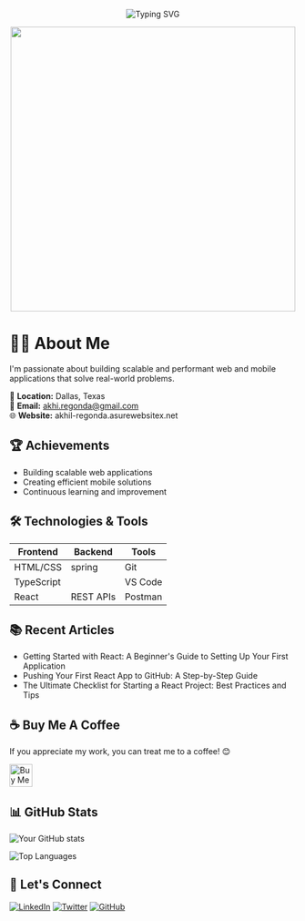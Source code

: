 <!-- 🌟 ANIMATED INTRO HEADER -->
<p align="center">
  <img src="https://readme-typing-svg.demolab.com?font=Fira+Code&size=28&pause=1000&color=16F7D1&center=true&vCenter=true&width=800&height=60&lines=Hey+there!+I'm+Akhil+Regonda+👋;Fullstack+Developer+💻;HTML+%7C+TypeScript+%7C+React;Passionate+about+solving+real-world+problems;Let's+Build+Something+Awesome+Together!" alt="Typing SVG" />
</p>

<!-- ANIMATED BANNER GIF -->
<p align="center">
  <img src="https://media.giphy.com/media/ZVik7pBtu9dNS/giphy.gif" width="500" />
</p>

# 👨‍💻 About Me

I'm passionate about building scalable and performant web and mobile applications that solve real-world problems.

📍 **Location:** Dallas, Texas  
📧 **Email:** akhi.regonda@gmail.com  
🌐 **Website:** akhil-regonda.asurewebsitex.net  

## 🏆 Achievements

- Building scalable web applications
- Creating efficient mobile solutions
- Continuous learning and improvement

## 🛠️ Technologies & Tools

| Frontend       | Backend        | Tools          |
|----------------|----------------|----------------|
| HTML/CSS       | spring         | Git            |
| TypeScript     |                | VS Code        |
| React          | REST APIs      | Postman        |

## 📚 Recent Articles

- Getting Started with React: A Beginner's Guide to Setting Up Your First Application  
- Pushing Your First React App to GitHub: A Step-by-Step Guide  
- The Ultimate Checklist for Starting a React Project: Best Practices and Tips  

## ☕ Buy Me A Coffee

If you appreciate my work, you can treat me to a coffee! 😊

<a href="https://www.buymeacoffee.com/yourusername" target="_blank"><img src="https://cdn.buymeacoffee.com/buttons/v2/default-yellow.png" alt="Buy Me A Coffee" height="40" ></a>

## 📊 GitHub Stats

![Your GitHub stats](https://github-readme-stats.vercel.app/api?username=yourusername&show_icons=true&theme=radical)

![Top Languages](https://github-readme-stats.vercel.app/api/top-langs/?username=yourusername&layout=compact&theme=radical)

## 🤝 Let's Connect

[![LinkedIn](https://img.shields.io/badge/LinkedIn-0077B5?style=for-the-badge&logo=linkedin&logoColor=white)](your-linkedin-url)
[![Twitter](https://img.shields.io/badge/Twitter-1DA1F2?style=for-the-badge&logo=twitter&logoColor=white)](your-twitter-url)
[![GitHub](https://img.shields.io/badge/GitHub-100000?style=for-the-badge&logo=github&logoColor=white)](your-github-url)
